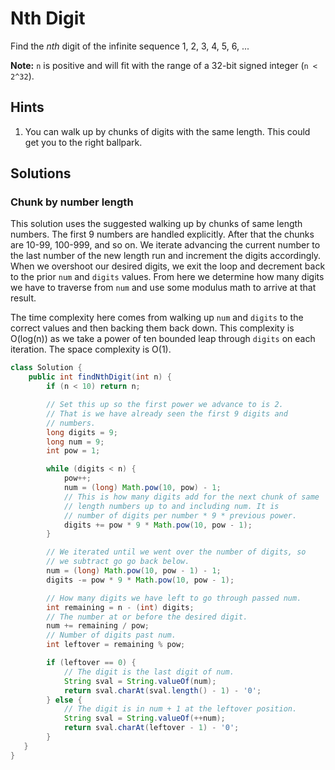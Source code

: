 # Nth Digit

Find the *nth* digit of the infinite sequence 1, 2, 3, 4, 5, 6, ...

**Note:**
`n` is positive and will fit with the range of a 32-bit signed integer
(`n < 2^32`).

## Hints

1. You can walk up by chunks of digits with the same length. This could
   get you to the right ballpark.

## Solutions

### Chunk by number length

This solution uses the suggested walking up by chunks of same length numbers.
The first 9 numbers are handled explicitly. After that the chunks are
10-99, 100-999, and so on. We iterate advancing the current number to the
last number of the new length run and increment the digits accordingly. When
we overshoot our desired digits, we exit the loop and decrement back to the
prior `num` and `digits` values. From here we determine how many digits we
have to traverse from `num` and use some modulus math to arrive at that result.

The time complexity here comes from walking up `num` and `digits` to the correct
values and then backing them back down. This complexity is O(log(n)) as we take
a power of ten bounded leap through `digits` on each iteration. The space
complexity is O(1).

```java
class Solution {
    public int findNthDigit(int n) {
        if (n < 10) return n;

        // Set this up so the first power we advance to is 2.
        // That is we have already seen the first 9 digits and
        // numbers.
        long digits = 9;
        long num = 9;
        int pow = 1;

        while (digits < n) {
            pow++;
            num = (long) Math.pow(10, pow) - 1;
            // This is how many digits add for the next chunk of same
            // length numbers up to and including num. It is
            // number of digits per number * 9 * previous power.
            digits += pow * 9 * Math.pow(10, pow - 1);
        }

        // We iterated until we went over the number of digits, so
        // we subtract go go back below.
        num = (long) Math.pow(10, pow - 1) - 1;
        digits -= pow * 9 * Math.pow(10, pow - 1);

        // How many digits we have left to go through passed num.
        int remaining = n - (int) digits;
        // The number at or before the desired digit.
        num += remaining / pow;
        // Number of digits past num.
        int leftover = remaining % pow;

        if (leftover == 0) {
            // The digit is the last digit of num.
            String sval = String.valueOf(num);
            return sval.charAt(sval.length() - 1) - '0';
        } else {
            // The digit is in num + 1 at the leftover position.
            String sval = String.valueOf(++num);
            return sval.charAt(leftover - 1) - '0';
        }
   }
}
```
